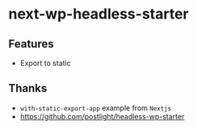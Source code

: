 # next-wp-headless-starter

## Features
- Export to static

## Thanks
- `with-static-export-app` example from `Nextjs`
- <https://github.com/postlight/headless-wp-starter>